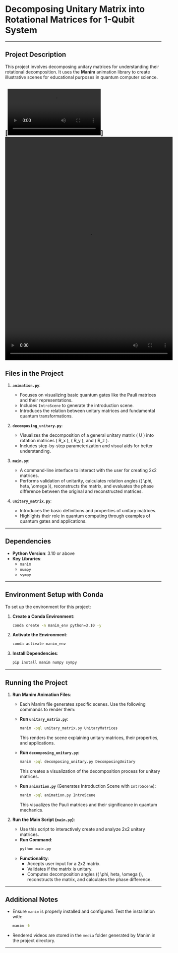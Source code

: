 
# Decomposing Unitary Matrix into Rotational Matrices for 1-Qubit System

---

## Project Description

This project involves decomposing unitary matrices for understanding their rotational decomposition. It uses the **Manim** animation library to create illustrative scenes for educational purposes in quantum computer science.


[![Video](https://github.com/Shirish2004/Project-QCS/assets/presentation_new.mp4)]
<video src="https://github.com/Shirish2004/Project-QCS/blob/main/assets/presentation_new.mp4" width="540" height="720"></video>
---

## Files in the Project

1. **`animation.py`**:
   - Focuses on visualizing basic quantum gates like the Pauli matrices and their representations.
   - Includes `IntroScene` to generate the introduction scene.
   - Introduces the relation between unitary matrices and fundamental quantum transformations.

2. **`decomposing_unitary.py`**:
   - Visualizes the decomposition of a general unitary matrix \( U \) into rotation matrices \( R_x \), \( R_y \), and \( R_z \).
   - Includes step-by-step parameterization and visual aids for better understanding.

3. **`main.py`**:
   - A command-line interface to interact with the user for creating 2x2 matrices.
   - Performs validation of unitarity, calculates rotation angles (\( \phi, 	heta, \omega \)), reconstructs the matrix, and evaluates the phase difference between the original and reconstructed matrices.

4. **`unitary_matrix.py`**:
   - Introduces the basic definitions and properties of unitary matrices.
   - Highlights their role in quantum computing through examples of quantum gates and applications.

---

## Dependencies

- **Python Version**: 3.10 or above
- **Key Libraries**:
  - `manim`
  - `numpy`
  - `sympy`

---

## Environment Setup with Conda

To set up the environment for this project:

1. **Create a Conda Environment**:
   ```bash
   conda create -n manim_env python=3.10 -y
   ```
2. **Activate the Environment**:
   ```bash
   conda activate manim_env
   ```
3. **Install Dependencies**:
   ```bash
   pip install manim numpy sympy
   ```

---

## Running the Project

1. **Run Manim Animation Files**:
   - Each Manim file generates specific scenes. Use the following commands to render them:

   - **Run `unitary_matrix.py`**:
     ```bash
     manim -pql unitary_matrix.py UnitaryMatrices
     ```
     This renders the scene explaining unitary matrices, their properties, and applications.

   - **Run `decomposing_unitary.py`**:
     ```bash
     manim -pql decomposing_unitary.py DecomposingUnitary
     ```
     This creates a visualization of the decomposition process for unitary matrices.

   - **Run `animation.py`** (Generates Introduction Scene with `IntroScene`):
     ```bash
     manim -pql animation.py IntroScene
     ```
     This visualizes the Pauli matrices and their significance in quantum mechanics.

2. **Run the Main Script (`main.py`)**:
   - Use this script to interactively create and analyze 2x2 unitary matrices.
   - **Run Command**:
     ```bash
     python main.py
     ```
   - **Functionality**:
     - Accepts user input for a 2x2 matrix.
     - Validates if the matrix is unitary.
     - Computes decomposition angles (\( \phi, 	heta, \omega \)), reconstructs the matrix, and calculates the phase difference.

---

## Additional Notes

- Ensure `manim` is properly installed and configured. Test the installation with:
  ```bash
  manim -h
  ```
- Rendered videos are stored in the `media` folder generated by Manim in the project directory.

--- 
